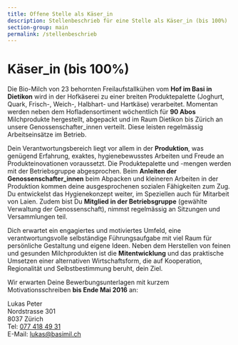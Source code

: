 ```yaml
---
title: Offene Stelle als Käser_in
description: Stellenbeschrieb für eine Stelle als Käser_in (bis 100%)
section-group: main
permalink: /stellenbeschrieb
---
```


# Käser_in (bis 100%)

Die Bio-Milch von 23 behornten Freilaufstallkühen vom **Hof im Basi in
Dietikon** wird in der Hofkäserei zu einer breiten Produktepalette
(Joghurt, Quark, Frisch-, Weich-, Halbhart- und Hartkäse) verarbeitet.
Momentan werden neben dem Hofladensortiment wöchentlich für **90 Abos**
Milchprodukte hergestellt, abgepackt und im Raum Dietikon bis Zürich
an unsere Genossenschafter_innen verteilt. Diese leisten regelmässig
Arbeitseinsätze im Betrieb.

Dein Verantwortungsbereich liegt vor allem in der **Produktion**, was
genügend Erfahrung, exaktes, hygienebewusstes Arbeiten und Freude an
Produkteinovationen voraussetzt. Die Produktepalette und -mengen
werden mit der Betriebsgruppe abgesprochen. Beim **Anleiten der
Genossenschafter_innen** beim Abpacken und kleineren Arbeiten in der
Produktion kommen deine ausgesprochenen sozialen Fähigkeiten zum Zug.
Du entwickelst das Hygienekonzept weiter, im Speziellen auch für
Mitarbeit von Laien. Zudem bist Du **Mitglied in der Betriebsgruppe**
(gewählte Verwaltung der Genossenschaft), nimmst regelmässig an
Sitzungen und Versammlungen teil.

Dich erwartet ein engagiertes und motiviertes Umfeld, eine
verantwortungsvolle selbständige Führungsaufgabe mit viel Raum für
persönliche Gestaltung und eigene Ideen. Neben dem Herstellen von
feinen und gesunden Milchprodukten ist die **Mitentwicklung** und das
praktische Umsetzen einer alternativen Wirtschaftsform, die auf
Kooperation, Regionalität und Selbstbestimmung beruht, dein Ziel.

Wir erwarten Deine Bewerbungsunterlagen mit kurzem
Motivationsschreiben **bis Ende Mai 2016** an:

<div class="contact">
    Lukas Peter<br/>
    Nordstrasse 301<br/>
    8037 Zürich<br/>
    Tel: <a href="tel:+41774184931">077 418 49 31</a><br/>
    E-Mail: <a href="mailto:lukas@basimil.ch?subject=Offene%20Stelle%20als%20K%C3%A4ser_in">lukas@basimil.ch</a><br/>
</div>
